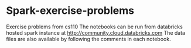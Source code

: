 # Spark-exercise-problems
Exercise problems from cs110
The notebooks can be run from databricks hosted spark instance at http://community.cloud.databricks.com  The data files are also available by following the comments in each notebook.
